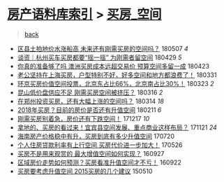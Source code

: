 [房产语料库索引](../../README.md)  > [买房_空间](买房_空间.md)
====
> [back](../README.md)

- [区县土拍地价水涨船高 未来还有刚需买房的空间吗？](http://jkwz.applinzi.com/ittc/7100420390159647760.html#%E5%8C%BA%E5%8E%BF%E5%9C%9F%E6%8B%8D%E5%9C%B0%E4%BB%B7%E6%B0%B4%E6%B6%A8%E8%88%B9%E9%AB%98+%E6%9C%AA%E6%9D%A5%E8%BF%98%E6%9C%89%E5%88%9A%E9%9C%80%E4%B9%B0%E6%88%BF%E7%9A%84%E7%A9%BA%E9%97%B4%E5%90%97%EF%BC%9F) 180507 *4* 
- [谈资｜杭州买车买房都要“摇一摇” 为刚需者留空间](http://jkwz.applinzi.com/ittc/7097357640801977351.html#%E8%B0%88%E8%B5%84%EF%BD%9C%E6%9D%AD%E5%B7%9E%E4%B9%B0%E8%BD%A6%E4%B9%B0%E6%88%BF%E9%83%BD%E8%A6%81%E2%80%9C%E6%91%87%E4%B8%80%E6%91%87%E2%80%9D+%E4%B8%BA%E5%88%9A%E9%9C%80%E8%80%85%E7%95%99%E7%A9%BA%E9%97%B4) 180429 *5* 
- [你真的准备够了吗 澳洲买房成本远超交易价 预算空间多留一成](http://jkwz.applinzi.com/ittc/7095098162077500433.html#%E4%BD%A0%E7%9C%9F%E7%9A%84%E5%87%86%E5%A4%87%E5%A4%9F%E4%BA%86%E5%90%97+%E6%BE%B3%E6%B4%B2%E4%B9%B0%E6%88%BF%E6%88%90%E6%9C%AC%E8%BF%9C%E8%B6%85%E4%BA%A4%E6%98%93%E4%BB%B7+%E9%A2%84%E7%AE%97%E7%A9%BA%E9%97%B4%E5%A4%9A%E7%95%99%E4%B8%80%E6%88%90) 180423  
- [老公坚持在上海买房，户型特别不好，好多空间和地方都浪费了！](http://jkwz.applinzi.com/ittc/7086553565692953606.html#%E8%80%81%E5%85%AC%E5%9D%9A%E6%8C%81%E5%9C%A8%E4%B8%8A%E6%B5%B7%E4%B9%B0%E6%88%BF%EF%BC%8C%E6%88%B7%E5%9E%8B%E7%89%B9%E5%88%AB%E4%B8%8D%E5%A5%BD%EF%BC%8C%E5%A5%BD%E5%A4%9A%E7%A9%BA%E9%97%B4%E5%92%8C%E5%9C%B0%E6%96%B9%E9%83%BD%E6%B5%AA%E8%B4%B9%E4%BA%86%EF%BC%81) 180331  
- [环京买房价值空间投票，北京东占比66%，北京南占比30%！](http://jkwz.applinzi.com/ittc/7083440445973857290.html#%E7%8E%AF%E4%BA%AC%E4%B9%B0%E6%88%BF%E4%BB%B7%E5%80%BC%E7%A9%BA%E9%97%B4%E6%8A%95%E7%A5%A8%EF%BC%8C%E5%8C%97%E4%BA%AC%E4%B8%9C%E5%8D%A0%E6%AF%9466%25%EF%BC%8C%E5%8C%97%E4%BA%AC%E5%8D%97%E5%8D%A0%E6%AF%9430%25%EF%BC%81) 180323 *2* 
- [昆山低价盘供应不足 刚需买房空间被挤压？](http://jkwz.applinzi.com/ittc/7080961944041554950.html#%E6%98%86%E5%B1%B1%E4%BD%8E%E4%BB%B7%E7%9B%98%E4%BE%9B%E5%BA%94%E4%B8%8D%E8%B6%B3+%E5%88%9A%E9%9C%80%E4%B9%B0%E6%88%BF%E7%A9%BA%E9%97%B4%E8%A2%AB%E6%8C%A4%E5%8E%8B%EF%BC%9F) 180316 *2* 
- [在郑州投资买房，还有大幅上涨的空间吗？](http://jkwz.applinzi.com/ittc/7080312801325483024.html#%E5%9C%A8%E9%83%91%E5%B7%9E%E6%8A%95%E8%B5%84%E4%B9%B0%E6%88%BF%EF%BC%8C%E8%BF%98%E6%9C%89%E5%A4%A7%E5%B9%85%E4%B8%8A%E6%B6%A8%E7%9A%84%E7%A9%BA%E9%97%B4%E5%90%97%EF%BC%9F) 180314 *18* 
- [2018年买房？目前的房价是否还有升值空间](http://jkwz.applinzi.com/ittc/7068811217663951889.html#2018%E5%B9%B4%E4%B9%B0%E6%88%BF%EF%BC%9F%E7%9B%AE%E5%89%8D%E7%9A%84%E6%88%BF%E4%BB%B7%E6%98%AF%E5%90%A6%E8%BF%98%E6%9C%89%E5%8D%87%E5%80%BC%E7%A9%BA%E9%97%B4) 180211 *6* 
- [刚需买房别着急，房价还有下跌空间！](http://jkwz.applinzi.com/ittc/7048059057728914449.html#%E5%88%9A%E9%9C%80%E4%B9%B0%E6%88%BF%E5%88%AB%E7%9D%80%E6%80%A5%EF%BC%8C%E6%88%BF%E4%BB%B7%E8%BF%98%E6%9C%89%E4%B8%8B%E8%B7%8C%E7%A9%BA%E9%97%B4%EF%BC%81) 171217 *10* 
- [拿地的、买房的看过来！宜宾县空间发展、重点商业这样布局？](http://jkwz.applinzi.com/ittc/7038319510564635664.html#%E6%8B%BF%E5%9C%B0%E7%9A%84%E3%80%81%E4%B9%B0%E6%88%BF%E7%9A%84%E7%9C%8B%E8%BF%87%E6%9D%A5%EF%BC%81%E5%AE%9C%E5%AE%BE%E5%8E%BF%E7%A9%BA%E9%97%B4%E5%8F%91%E5%B1%95%E3%80%81%E9%87%8D%E7%82%B9%E5%95%86%E4%B8%9A%E8%BF%99%E6%A0%B7%E5%B8%83%E5%B1%80%EF%BC%9F) 171121 *24* 
- [海南房产价格稳中有升，买房到底有多少升值空间](http://jkwz.applinzi.com/ittc/6992322708065747984.html#%E6%B5%B7%E5%8D%97%E6%88%BF%E4%BA%A7%E4%BB%B7%E6%A0%BC%E7%A8%B3%E4%B8%AD%E6%9C%89%E5%8D%87%EF%BC%8C%E4%B9%B0%E6%88%BF%E5%88%B0%E5%BA%95%E6%9C%89%E5%A4%9A%E5%B0%91%E5%8D%87%E5%80%BC%E7%A9%BA%E9%97%B4) 170720  
- [个人住房贷款利率有上行空间 买房代价进一步加大！](http://jkwz.applinzi.com/ittc/6971922675889865732.html#%E4%B8%AA%E4%BA%BA%E4%BD%8F%E6%88%BF%E8%B4%B7%E6%AC%BE%E5%88%A9%E7%8E%87%E6%9C%89%E4%B8%8A%E8%A1%8C%E7%A9%BA%E9%97%B4+%E4%B9%B0%E6%88%BF%E4%BB%A3%E4%BB%B7%E8%BF%9B%E4%B8%80%E6%AD%A5%E5%8A%A0%E5%A4%A7%EF%BC%81) 170526  
- [买房不是用来观赏的 最大增值空间如何实现？](http://jkwz.applinzi.com/ittc/6882596026292110341.html#%E4%B9%B0%E6%88%BF%E4%B8%8D%E6%98%AF%E7%94%A8%E6%9D%A5%E8%A7%82%E8%B5%8F%E7%9A%84+%E6%9C%80%E5%A4%A7%E5%A2%9E%E5%80%BC%E7%A9%BA%E9%97%B4%E5%A6%82%E4%BD%95%E5%AE%9E%E7%8E%B0%EF%BC%9F) 160927  
- [区域房价走势如何预测？买房看准升值空间才不亏！](http://jkwz.applinzi.com/ittc/6880691431374586885.html#%E5%8C%BA%E5%9F%9F%E6%88%BF%E4%BB%B7%E8%B5%B0%E5%8A%BF%E5%A6%82%E4%BD%95%E9%A2%84%E6%B5%8B%EF%BC%9F%E4%B9%B0%E6%88%BF%E7%9C%8B%E5%87%86%E5%8D%87%E5%80%BC%E7%A9%BA%E9%97%B4%E6%89%8D%E4%B8%8D%E4%BA%8F%EF%BC%81) 160922  
- [买房要考虑升值空间 2015买房的几个建议](http://jkwz.applinzi.com/ittc/547650611410172254.html#%E4%B9%B0%E6%88%BF%E8%A6%81%E8%80%83%E8%99%91%E5%8D%87%E5%80%BC%E7%A9%BA%E9%97%B4+2015%E4%B9%B0%E6%88%BF%E7%9A%84%E5%87%A0%E4%B8%AA%E5%BB%BA%E8%AE%AE) 150510  
